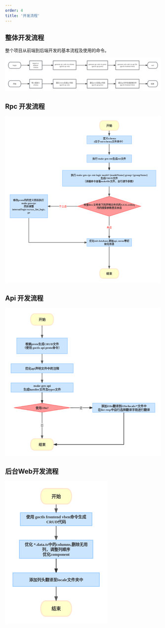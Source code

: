 ```yaml
---
order: 4
title: '开发流程'
---
```


## 整体开发流程

整个项目从前端到后端开发的基本流程及使用的命令。

![整体开发流程](/assets/develop_process.png)

## Rpc 开发流程

![Rpc开发流程](/assets/rpc_develop_process.png)

## Api 开发流程

![Api开发流程](/assets/api_develop_process.png)

## 后台Web开发流程

![Web开发流程](/assets/web_develop_process.png)